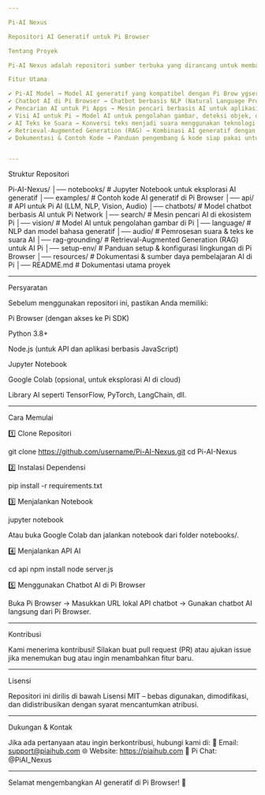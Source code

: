 ```yaml
---

Pi-AI Nexus

Repositori AI Generatif untuk Pi Browser

Tentang Proyek

Pi-AI Nexus adalah repositori sumber terbuka yang dirancang untuk membantu pengembang membangun dan mengelola AI Generatif dalam ekosistem Pi Network menggunakan Pi Browser. Proyek ini menyediakan contoh kode, notebook, API, dan alat lainnya untuk mempermudah eksplorasi dan implementasi AI berbasis Pi.

Fitur Utama

✔ Pi-AI Model → Model AI generatif yang kompatibel dengan Pi Brow ygser.
✔ Chatbot AI di Pi Browser → Chatbot berbasis NLP (Natural Language Processing) untuk Pi Network.
✔ Pencarian AI untuk Pi Apps → Mesin pencari berbasis AI untuk aplikasi terdesentralisasi (dApps).
✔ Visi AI untuk Pi → Model AI untuk pengolahan gambar, deteksi objek, dan generasi gambar.
✔ AI Teks ke Suara → Konversi teks menjadi suara menggunakan teknologi AI.
✔ Retrieval-Augmented Generation (RAG) → Kombinasi AI generatif dengan pencarian informasi real-time.
✔ Dokumentasi & Contoh Kode → Panduan pengembang & kode siap pakai untuk eksplorasi AI generatif di Pi.


---
```


Struktur Repositori

Pi-AI-Nexus/
│── notebooks/            # Jupyter Notebook untuk eksplorasi AI generatif
│── examples/             # Contoh kode AI generatif di Pi Browser
│── api/                  # API untuk Pi AI (LLM, NLP, Vision, Audio)
│── chatbots/             # Model chatbot berbasis AI untuk Pi Network
│── search/               # Mesin pencari AI di ekosistem Pi
│── vision/               # Model AI untuk pengolahan gambar di Pi
│── language/             # NLP dan model bahasa generatif
│── audio/                # Pemrosesan suara & teks ke suara AI
│── rag-grounding/        # Retrieval-Augmented Generation (RAG) untuk AI Pi
│── setup-env/            # Panduan setup & konfigurasi lingkungan di Pi Browser
│── resources/            # Dokumentasi & sumber daya pembelajaran AI di Pi
│── README.md             # Dokumentasi utama proyek


---

Persyaratan

Sebelum menggunakan repositori ini, pastikan Anda memiliki:

Pi Browser (dengan akses ke Pi SDK)

Python 3.8+

Node.js (untuk API dan aplikasi berbasis JavaScript)

Jupyter Notebook

Google Colab (opsional, untuk eksplorasi AI di cloud)

Library AI seperti TensorFlow, PyTorch, LangChain, dll.



---

Cara Memulai

1️⃣ Clone Repositori

git clone https://github.com/username/Pi-AI-Nexus.git
cd Pi-AI-Nexus

2️⃣ Instalasi Dependensi

pip install -r requirements.txt

3️⃣ Menjalankan Notebook

jupyter notebook

Atau buka Google Colab dan jalankan notebook dari folder notebooks/.

4️⃣ Menjalankan API AI

cd api
npm install
node server.js

5️⃣ Menggunakan Chatbot AI di Pi Browser

Buka Pi Browser → Masukkan URL lokal API chatbot → Gunakan chatbot AI langsung dari Pi Browser.


---

Kontribusi

Kami menerima kontribusi! Silakan buat pull request (PR) atau ajukan issue jika menemukan bug atau ingin menambahkan fitur baru.


---

Lisensi

Repositori ini dirilis di bawah Lisensi MIT – bebas digunakan, dimodifikasi, dan didistribusikan dengan syarat mencantumkan atribusi.


---

Dukungan & Kontak

Jika ada pertanyaan atau ingin berkontribusi, hubungi kami di:
📧 Email: support@piaihub.com
🌐 Website: https://piaihub.com
💬 Pi Chat: @PiAI_Nexus


---

Selamat mengembangkan AI generatif di Pi Browser! 🚀


